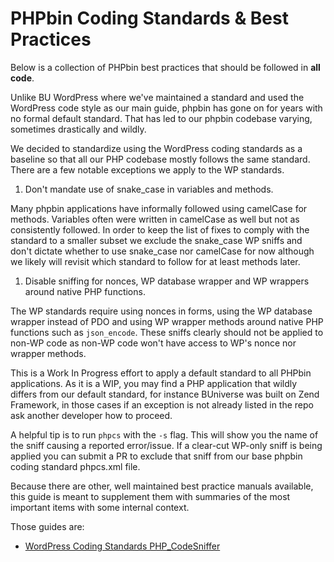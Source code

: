 # PHPbin Coding Standards & Best Practices

Below is a collection of PHPbin best practices that should be followed in **all code**.

Unlike BU WordPress where we've maintained a standard and used the WordPress code style as our main guide, phpbin has gone on for years with no formal default standard. That has led to our phpbin codebase varying, sometimes drastically and wildly.

We decided to standardize using the WordPress coding standards as a baseline so that all our PHP codebase mostly follows the same standard. There are a few notable exceptions we apply to the WP standards.

1. Don't mandate use of snake_case in variables and methods.

Many phpbin applications have informally followed using camelCase for methods. Variables often were written in camelCase as well but not as consistently followed. In order to keep the list of fixes to comply with the standard to a smaller subset we exclude the snake_case WP sniffs and don't dictate whether to use snake_case nor camelCase for now although we likely will revisit which standard to follow for at least methods later.

1. Disable sniffing for nonces, WP database wrapper and WP wrappers around native PHP functions.

The WP standards require using nonces in forms, using the WP database wrapper instead of PDO and using WP wrapper methods around native PHP functions such as `json_encode`. These sniffs clearly should not be applied to non-WP code as non-WP code won't have access to WP's nonce nor wrapper methods.

This is a Work In Progress effort to apply a default standard to all PHPbin applications. As it is a WIP, you may find a PHP application that wildly differs from our default standard, for instance BUniverse was built on Zend Framework, in those cases if an exception is not already listed in the repo ask another developer how to proceed.

A helpful tip is to run `phpcs` with the `-s` flag. This will show you the name of the sniff causing a reported error/issue. If a clear-cut WP-only sniff is being applied you can submit a PR to exclude that sniff from our base phpbin coding standard phpcs.xml file.

Because there are other, well maintained best practice manuals available, this guide is meant to supplement them with summaries of the most important items with some internal context.

Those guides are:

* [WordPress Coding Standards PHP_CodeSniffer](https://github.com/WordPress-Coding-Standards/WordPress-Coding-Standards)
